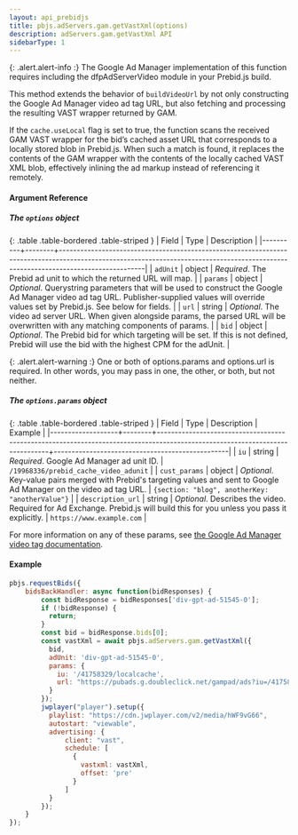 ```yaml
---
layout: api_prebidjs
title: pbjs.adServers.gam.getVastXml(options)
description: adServers.gam.getVastXml API
sidebarType: 1
---
```



{: .alert.alert-info :}
The Google Ad Manager implementation of this function requires including the dfpAdServerVideo module in your Prebid.js build.

This method extends the behavior of `buildVideoUrl` by not only constructing the Google Ad Manager video ad tag URL, but also fetching and processing the resulting VAST wrapper returned by GAM.

If the `cache.useLocal` flag is set to true, the function scans the received GAM VAST wrapper for the bid’s cached asset URL that corresponds to a locally stored blob in Prebid.js. When such a match is found, it replaces the contents of the GAM wrapper with the contents of the locally cached VAST XML blob, effectively inlining the ad markup instead of referencing it remotely.

#### Argument Reference

##### The `options` object

{: .table .table-bordered .table-striped }
| Field    | Type   | Description                                                                                                                                                                        |
|----------+--------+------------------------------------------------------------------------------------------------------------------------------------------------------------------------------------|
| `adUnit` | object | *Required*. The Prebid ad unit to which the returned URL will map.                                                                                                                 |
| `params` | object | *Optional*. Querystring parameters that will be used to construct the Google Ad Manager video ad tag URL. Publisher-supplied values will override values set by Prebid.js. See below for fields. |
| `url`    | string | *Optional*. The video ad server URL. When given alongside params, the parsed URL will be overwritten with any matching components of params.                                       |
| `bid`    | object | *Optional*. The Prebid bid for which targeting will be set. If this is not defined, Prebid will use the bid with the highest CPM for the adUnit.                                   |

{: .alert.alert-warning :}
One or both of options.params and options.url is required. In other words, you may pass in one, the other, or both, but not neither.

##### The `options.params` object

{: .table .table-bordered .table-striped }
| Field             | Type   | Description                                                                                                                 | Example                                         |
|-------------------+--------+-----------------------------------------------------------------------------------------------------------------------------+-------------------------------------------------|
| `iu`              | string | *Required*. Google Ad Manager ad unit ID.                                                                                                 | `/19968336/prebid_cache_video_adunit`           |
| `cust_params`     | object | *Optional*. Key-value pairs merged with Prebid's targeting values and sent to Google Ad Manager on the video ad tag URL.                  | `{section: "blog", anotherKey: "anotherValue"}` |
| `description_url` | string | *Optional*. Describes the video. Required for Ad Exchange. Prebid.js will build this for you unless you pass it explicitly. | `https://www.example.com`                        |

For more information on any of these params, see [the Google Ad Manager video tag documentation](https://support.google.com/admanager/answer/1068325).

#### Example

```javascript
pbjs.requestBids({
    bidsBackHandler: async function(bidResponses) {
        const bidResponse = bidResponses['div-gpt-ad-51545-0'];
        if (!bidResponse) {
          return;
        }
        const bid = bidResponse.bids[0];
        const vastXml = await pbjs.adServers.gam.getVastXml({
          bid,
          adUnit: 'div-gpt-ad-51545-0',
          params: {
            iu: '/41758329/localcache',
            url: "https://pubads.g.doubleclick.net/gampad/ads?iu=/41758329/localcache&sz=640x480&gdfp_req=1&output=vast&env=vp",
          }                
        });
        jwplayer("player").setup({
          playlist: "https://cdn.jwplayer.com/v2/media/hWF9vG66",
          autostart: "viewable",
          advertising: {
              client: "vast",
              schedule: [
                { 
                  vastxml: vastXml,
                  offset: 'pre'
                }
              ]
          }
        });
    }
});
```
